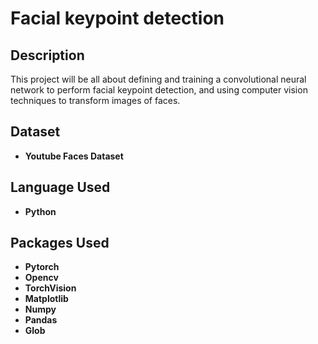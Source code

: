 <h1>Facial keypoint detection</h1>

<h2>Description</h2>
This project will be all about defining and training a convolutional neural network to perform facial keypoint detection, and using computer vision techniques to transform images of faces.
<br />

<h2>Dataset</h2>

- <b>Youtube Faces Dataset</b>

<h2>Language Used</h2>

- <b>Python</b> 

<h2>Packages Used </h2>

- <b>Pytorch</b> 
- <b>Opencv</b> 
- <b>TorchVision</b> 
- <b>Matplotlib</b> 
- <b>Numpy</b> 
- <b>Pandas</b> 
- <b>Glob</b> 
